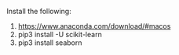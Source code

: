 Install the following:
1) https://www.anaconda.com/download/#macos
2) pip3 install -U scikit-learn
3) pip3 install seaborn
